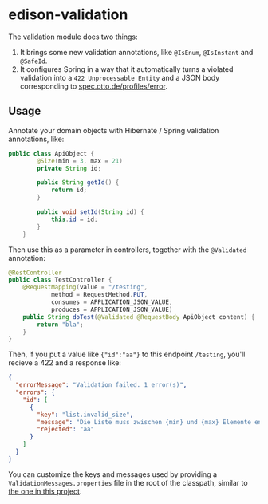 # edison-validation

The validation module does two things:

1. It brings some new validation annotations, like `@IsEnum`,
`@IsInstant` and `@SafeId`.
2. It configures Spring in a way that it automatically turns a
violated validation into a `422 Unprocessable Entity` and a JSON
body corresponding to [spec.otto.de/profiles/error](http://spec.otto.de/profiles/error/).

## Usage

Annotate your domain objects with Hibernate / Spring validation
annotations, like:

```java
public class ApiObject {
        @Size(min = 3, max = 21)
        private String id;

        public String getId() {
            return id;
        }

        public void setId(String id) {
            this.id = id;
        }
    }
```

Then use this as a parameter in controllers, together
with the `@Validated` annotation:

```java
@RestController
public class TestController {
    @RequestMapping(value = "/testing",
            method = RequestMethod.PUT,
            consumes = APPLICATION_JSON_VALUE,
            produces = APPLICATION_JSON_VALUE)
    public String doTest(@Validated @RequestBody ApiObject content) {
        return "bla";
    }
}
```

Then, if you put a value like `{"id":"aa"}` to this
endpoint `/testing`, you'll recieve a 422 and a response like:
```json
{
  "errorMessage": "Validation failed. 1 error(s)",
  "errors": {
    "id": [
      {
        "key": "list.invalid_size",
        "message": "Die Liste muss zwischen {min} und {max} Elemente enthalten.",
        "rejected": "aa"
      }
    ]
  }
}
```

You can customize the keys and messages used by providing a `ValidationMessages.properties`
file in the root of the classpath, similar to [the one in this project](/src/main/resources/ValidationMessages.properties).
